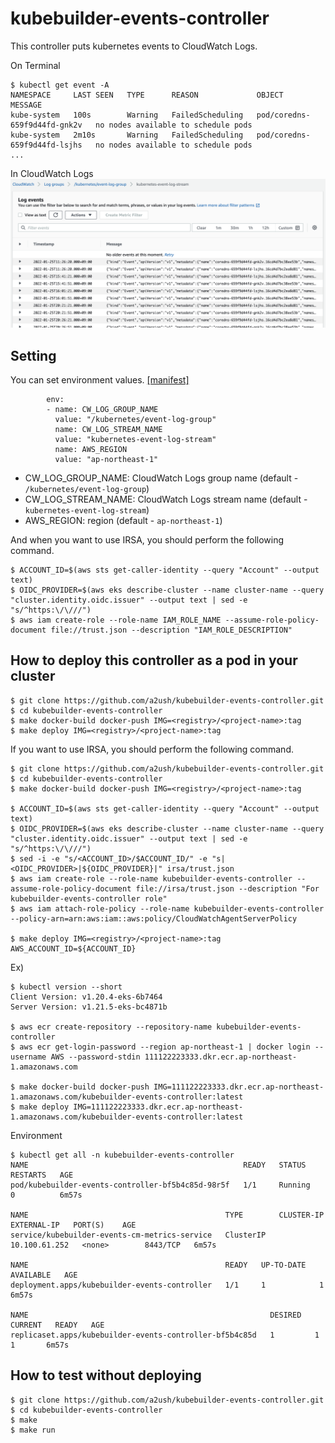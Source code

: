 # kubebuilder-events-controller

This controller puts kubernetes events to CloudWatch Logs.

On Terminal
```
$ kubectl get event -A
NAMESPACE     LAST SEEN   TYPE      REASON             OBJECT                         MESSAGE
kube-system   100s        Warning   FailedScheduling   pod/coredns-659f9d44fd-gnk2v   no nodes available to schedule pods
kube-system   2m10s       Warning   FailedScheduling   pod/coredns-659f9d44fd-lsjhs   no nodes available to schedule pods
...
```

In CloudWatch Logs
![image](images/console.png)

## Setting

You can set environment values. [[manifest]](config/manager/manager.yaml)
```
        env:
        - name: CW_LOG_GROUP_NAME
          value: "/kubernetes/event-log-group"
          name: CW_LOG_STREAM_NAME
          value: "kubernetes-event-log-stream"          
          name: AWS_REGION
          value: "ap-northeast-1"      
```

* CW_LOG_GROUP_NAME: CloudWatch Logs group name (default - `/kubernetes/event-log-group`)
* CW_LOG_STREAM_NAME: CloudWatch Logs stream name (default - `kubernetes-event-log-stream`)
* AWS_REGION: region (default - `ap-northeast-1`)

And when you want to use IRSA, you should perform the following command.
```
$ ACCOUNT_ID=$(aws sts get-caller-identity --query "Account" --output text)
$ OIDC_PROVIDER=$(aws eks describe-cluster --name cluster-name --query "cluster.identity.oidc.issuer" --output text | sed -e "s/^https:\/\///")
$ aws iam create-role --role-name IAM_ROLE_NAME --assume-role-policy-document file://trust.json --description "IAM_ROLE_DESCRIPTION"
``` 


## How to deploy this controller as a pod in your cluster
```
$ git clone https://github.com/a2ush/kubebuilder-events-controller.git
$ cd kubebuilder-events-controller
$ make docker-build docker-push IMG=<registry>/<project-name>:tag
$ make deploy IMG=<registry>/<project-name>:tag
```

If you want to use IRSA, you should perform the following command.
```
$ git clone https://github.com/a2ush/kubebuilder-events-controller.git
$ cd kubebuilder-events-controller
$ make docker-build docker-push IMG=<registry>/<project-name>:tag

$ ACCOUNT_ID=$(aws sts get-caller-identity --query "Account" --output text)
$ OIDC_PROVIDER=$(aws eks describe-cluster --name cluster-name --query "cluster.identity.oidc.issuer" --output text | sed -e "s/^https:\/\///")
$ sed -i -e "s/<ACCOUNT_ID>/$ACCOUNT_ID/" -e "s|<OIDC_PROVIDER>|${OIDC_PROVIDER}|" irsa/trust.json 
$ aws iam create-role --role-name kubebuilder-events-controller --assume-role-policy-document file://irsa/trust.json --description "For kubebuilder-events-controller role"
$ aws iam attach-role-policy --role-name kubebuilder-events-controller --policy-arn=arn:aws:iam::aws:policy/CloudWatchAgentServerPolicy

$ make deploy IMG=<registry>/<project-name>:tag AWS_ACCOUNT_ID=${ACCOUNT_ID}
```

Ex)
```
$ kubectl version --short
Client Version: v1.20.4-eks-6b7464
Server Version: v1.21.5-eks-bc4871b

$ aws ecr create-repository --repository-name kubebuilder-events-controller
$ aws ecr get-login-password --region ap-northeast-1 | docker login --username AWS --password-stdin 111122223333.dkr.ecr.ap-northeast-1.amazonaws.com

$ make docker-build docker-push IMG=111122223333.dkr.ecr.ap-northeast-1.amazonaws.com/kubebuilder-events-controller:latest
$ make deploy IMG=111122223333.dkr.ecr.ap-northeast-1.amazonaws.com/kubebuilder-events-controller:latest
```

Environment
```
$ kubectl get all -n kubebuilder-events-controller
NAME                                                READY   STATUS    RESTARTS   AGE
pod/kubebuilder-events-controller-bf5b4c85d-98r5f   1/1     Running   0          6m57s

NAME                                            TYPE        CLUSTER-IP      EXTERNAL-IP   PORT(S)    AGE
service/kubebuilder-events-cm-metrics-service   ClusterIP   10.100.61.252   <none>        8443/TCP   6m57s

NAME                                            READY   UP-TO-DATE   AVAILABLE   AGE
deployment.apps/kubebuilder-events-controller   1/1     1            1           6m57s

NAME                                                      DESIRED   CURRENT   READY   AGE
replicaset.apps/kubebuilder-events-controller-bf5b4c85d   1         1         1       6m57s
```

## How to test without deploying
```
$ git clone https://github.com/a2ush/kubebuilder-events-controller.git
$ cd kubebuilder-events-controller
$ make
$ make run
```
